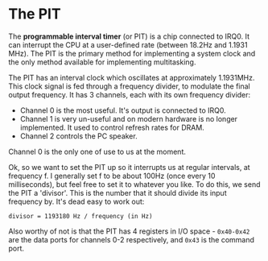 # The PIT

The **programmable interval timer** (or PIT) is a chip connected to IRQ0. It can interrupt
the CPU at a user-defined rate (between 18.2Hz and 1.1931 MHz). The PIT is the primary method
for implementing a system clock and the only method available for implementing multitasking.

The PIT has an interval clock which oscillates at approximately 1.1931MHz. This clock signal
is fed through a frequency divider, to modulate the final output frequency. It has 3 channels,
each with its own frequency divider:

  * Channel 0 is the most useful. It's output is connected to IRQ0.
  * Channel 1 is very un-useful and on modern hardware is no longer implemented. It used to
    control refresh rates for DRAM.
  * Channel 2 controls the PC speaker.
  
Channel 0 is the only one of use to us at the moment.

Ok, so we want to set the PIT up so it interrupts us at regular intervals, at frequency f.
I generally set f to be about 100Hz (once every 10 milliseconds), but feel free to set it
to whatever you like. To do this, we send the PIT a 'divisor'. This is the number that it
should divide its input frequency by. It's dead easy to work out:

`divisor = 1193180 Hz / frequency (in Hz)`

Also worthy of not is that the PIT has 4 registers in I/O space - `0x40-0x42` are the data
ports for channels 0-2 respectively, and `0x43` is the command port.
